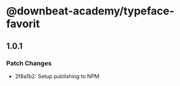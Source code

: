 # @downbeat-academy/typeface-favorit

## 1.0.1

### Patch Changes

- 2f8a1b2: Setup publishing to NPM
